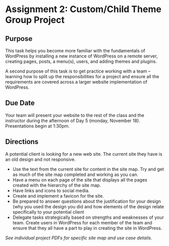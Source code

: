 # Assignment 2: Custom/Child Theme Group Project
## Purpose
This task helps you become more familiar with the fundamentals of WordPress by installing a new instance of WordPress on a remote server, creating pages, posts, a menu(s), users, and adding themes and plugins.

A second purpose of this task is to get practice working with a team –learning how to split up the responsibilities for a project and ensure all the requirements are covered across a larger website implementation of WordPress.

## Due Date
Your team will present your website to the rest of the class and the instructor during the afternoon of Day 5 (monday, November 18). Presentations begin at 1:30pm.

## Directions
A potential client is looking for a new web site.  The current site they have is an old design and not responsive. 

- Use the text from the current site for content in the site map.  Try and get as much of the site map completed and working as you can.
- Have a menu on each page of the site that displays all the pages created with the hierarchy of the site map.
- Have links and icons to social media.
- Create and implement a favicon for the site.
- Be prepared to answer questions about the justification for your design (why you used the design you did and how elements of the design relate specifically to your potential client
- Delegate tasks strategically based on strengths and weaknesses of your team.  Create users in WordPress for each member of the team and ensure that they all have a part to play in creating the site in WordPress.

*See individual project PDFs for specific site map and use case details.*
